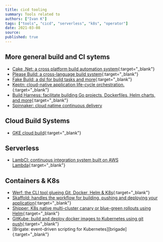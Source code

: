 ```yaml
---
title: cicd tooling
summary: Tools related to
authors: ["Ivan K"]
tags: ["tools", "cicd", "serverless", "k8s", "operator"]
date: 2021-03-08
source:
published: true
---
```


## More general build and CI sytems

- [Cake .Net: a cross platform build automation system](https://github.com/cake-build/cake){:target="_blank"}
- [Please Build: a cross-language build system](https://please.build){:target="_blank"}
- [Fake Build: a dsl for build tasks and more](https://fake.build){:target="_blank"}
- [Keptn: cloud-native application life-cycle orchestration.](https://github.com/keptn/keptn){:target="_blank"}
- [Build Harness: facilitate building Go projects, Dockerfiles, Helm charts, and more][cloudposse-harness]{:target="_blank"}
- [Spinnaker: cloud natime continuous delivery](https://spinnaker.io/)

## Cloud Build Systems

- [GKE cloud build][gke-cloud-build]{:target="_blank"}

## Serverless

- [LambCI: continuous integration system built on AWS Lambda](https://github.com/lambci/lambci){:target="_blank"}

## Containers & K8s

- [Werf: the CLI tool glueing Git, Docker, Helm & K8s](https://werf.io/){:target="_blank"}
- [Skaffold: handles the workflow for building, pushing and deploying your application](https://skaffold.dev){:target="_blank"}
- [Shipper: K8s native multi-cluster canary or blue-green rollouts using Helm][snipper]{:target="_blank"}
- [GitKube: build and deploy docker images to Kubernetes using git push][gitkube]{:target="_blank"}
- [Brigate: event-driven scripting for Kubernetes][brigade]{:target="_blank"}

<!-- resources -->

[gke-cloud-build]: https://github.com/GoogleCloudPlatform/gke-gitops-tutorial-cloudbuild
[brigate]: https://github.com/brigadecore/brigade
[gitkube]: https://github.com/hasura/gitkube
[snipper]: https://github.com/bookingcom/shipper
[cloudposse-harness]: https://github.com/cloudposse/build-harness
